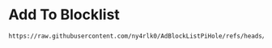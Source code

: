 # Add To Blocklist
```
https://raw.githubusercontent.com/ny4rlk0/AdBlockListPiHole/refs/heads/main/fcorp.txt
```
